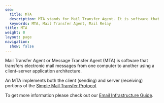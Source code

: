 ```yaml
---
seo:
  title: MTA
  description: MTA stands for Mail Transfer Agent. It is software that transfers electronic mail messages from one computer to another using a client–server application architecture.
  keywords: MTA, Mail Transfer Agent, Mail Relay
title: MTA
weight: 0
layout: page
navigation:
  show: false
---
```

Mail Transfer Agent or Message Transfer Agent (MTA) is software that transfers electronic mail messages from one computer to another using a client–server application architecture.

An MTA implements both the client (sending) and server (receiving) portions of the [Simple Mail Transfer Protocol]({{root_url}}/glossary/smtp/).

To get more information please check out our [Email Infrastructure Guide](https://go.sendgrid.com/SendGrid-Infrastructure-Guide.html?mc=Direct&mcd=https://sendgrid.com/docs/API_Reference/index.html).
